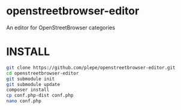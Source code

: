 # openstreetbrowser-editor
An editor for OpenStreetBrowser categories

# INSTALL
```sh
git clone https://github.com/plepe/openstreetbrowser-editor.git
cd openstreetbrowser-editor
git submodule init
git submodule update
composer install
cp conf.php-dist conf.php
nano conf.php
```
